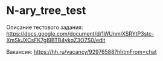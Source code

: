 # N-ary_tree_test

Описание тестового задания:
https://docs.google.com/document/d/1WUnmlXSRYtP3stc-XmSkJXCsFK7gI9BTB4ykqZ3O7S0/edit

Вакансия:
https://hh.ru/vacancy/92976588?hhtmFrom=chat
